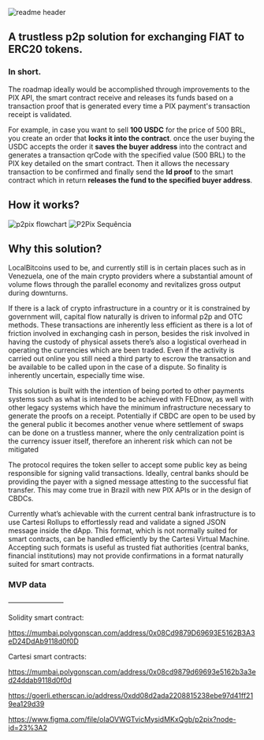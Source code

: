 ![readme header](https://github.com/doiim/p2pix/blob/master/public/readme_header.png?raw=true)

## A trustless p2p solution for exchanging FIAT to ERC20 tokens.

### In short.

The roadmap ideally would be accomplished through improvements to the PIX API, the smart contract receive and releases its funds based on a transaction proof that is generated every time a PIX payment's transaction receipt is validated.


For example, in case you want to sell **100 USDC** for the price of 500 BRL, you create an order that **locks it into the contract**. once the user buying the USDC accepts the order it  **saves the buyer address** into the contract and generates a transaction qrCode with the specified value (500 BRL) to the PIX key detailed on the smart contract. Then it allows the necessary transaction to be confirmed and finally send the **Id proof** to the smart contract which in return **releases the fund to the specified buyer address**.


## How it works?
![p2pix flowchart](https://github.com/doiim/p2pix/blob/master/public/p2pix_fluxogram.png?raw=true)
![P2Pix Sequência](https://user-images.githubusercontent.com/71399144/193270360-03f35c42-fd9c-4f4f-8d1c-5acb2b0ac323.jpg)


## Why this solution?

LocalBitcoins used to be, and currently still is in certain places such as in Venezuela, one of the main crypto providers where a substantial amount of volume flows through the parallel economy and revitalizes gross output during downturns.


If there is a lack of crypto infrastructure in a country or it is constrained by government will, capital flow naturally is driven to informal p2p and OTC methods. These transactions are inherently less efficient as there is a lot of friction involved in exchanging cash in person, besides the risk involved in having the custody of physical assets there’s also a logistical overhead in operating the currencies which are been traded. Even if the activity is carried out online you still need a third party to escrow the transaction and be available to be called upon in the case of a dispute. So finality is inherently uncertain, especially time wise.


This solution is built with the intention of being ported to other payments systems such as what is intended to be achieved with FEDnow, as well with other legacy systems which have the minimum infrastructure necessary to generate the proofs on a receipt. Potentially if CBDC are open to be used by the general public it becomes another venue where settlement of swaps can be done on a trustless manner, where the only centralization point is the currency issuer itself, therefore an inherent risk which can not be mitigated 


The protocol requires the token seller to accept some public key as being responsible for signing valid transactions. Ideally, central banks should be providing the payer with a signed message attesting to the successful fiat transfer. This may come true in Brazil with new PIX APIs or in the design of CBDCs.


Currently what’s achievable with the current central bank infrastructure is to use Cartesi Rollups to effortlessly read and validate a signed JSON message inside the dApp. This format, which is not normally suited for smart contracts, can be handled efficiently by the Cartesi Virtual Machine. Accepting such formats is useful as trusted fiat authorities (central banks, financial institutions) may not provide confirmations in a format naturally suited for smart contracts.



### MVP data
––––––––––––––––

Solidity smart contract:

https://mumbai.polygonscan.com/address/0x08Cd9879D69693E5162B3A3eD24DdAb9118d0f0D

Cartesi smart contracts:

https://mumbai.polygonscan.com/address/0x08cd9879d69693e5162b3a3ed24ddab9118d0f0d

https://goerli.etherscan.io/address/0xdd08d2ada2208815238ebe97d41ff219ea129d39

https://www.figma.com/file/oIaOVWGTvicMysidMKxQgb/p2pix?node-id=23%3A2
